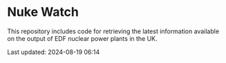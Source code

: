 # Nuke Watch

This repository includes code for retrieving the latest information available on the output of EDF nuclear power plants in the UK.

Last updated: 2024-08-19 06:14